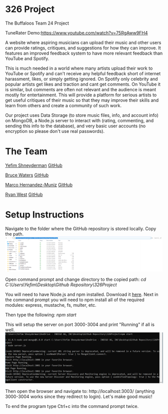 # 326 Project
The Buffaloos
Team 24 Project

TuneRater
Demo:https://www.youtube.com/watch?v=75RgAww9FH4

A website where aspiring musicians can upload their music and other users can provide ratings, critiques, and suggestions for how they can improve. It features an improved feedback system to have more relevant feedback than YouTube and Spotify.

This is much needed in a world where many artists upload their work to YouTube or Spotify and can't receive any helpful feedback short of internet harassment, likes, or simply getting ignored. On Spotify only celebrity and popular artists get likes and traction and cant get comments. On YouTube it is similar, but comments are often not relevant and the audience is meant mostly for entertainment. This will provide a platform for serious artists to get useful critiques of their music so that they may improve their skills and learn from others and create a community of such work.

Our project uses Data Storage (to store music files, info, and account info) on MongoDB, a Node.js server to interact with (rating, commenting, and sending this info to the database), and very basic user accounts (no encryption so please don't use real passwords).

# The Team

[Yefim Shneyderman](/team/Yefim.md) [GitHub](https://github.com/yshneyderman)

[Bruce Waters](/team/Bruce.md) [GitHub](https://github.com/watersbruce)

[Marco Hernandez-Muniz](/team/Marco.md) [GitHub](https://github.com/marcohmuniz)

[Ryan West](/team/Ryan.md) [GitHub](https://github.com/rdwestinator)

# Setup Instructions

Navigate to the folder where the GitHub repository is stored locally. Copy the path.
![FS](fs.png)

Open command prompt and change directory to the copied path:
    *cd C:\Users\Yefim\Desktop\Github Repository\326Project*

You will need to have Node.js and npm installed. Download it [here](https://nodejs.org/en/download/).
Next in the command prompt you will need to npm install all of the required modules: express, mustache, fs, multer, etc.

Then type the following:
    *npm start*

This will setup the server on port 3000-3004 and print "Running" if all is well.
![cmd](cmd.png)

Then open the browser and navigate to: http://localhost:3003/ (anything 3000-3004 works since they redirect to login). Let's make good music!

To end the program type Ctrl+c into the command prompt twice.

